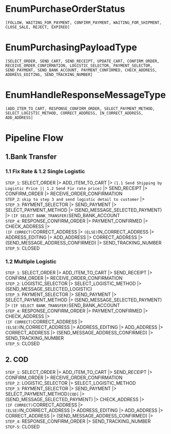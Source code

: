 # EnumPurchaseOrderStatus

`[FOLLOW, WAITING_FOR_PAYMENT, CONFIRM_PAYMENT, WAITING_FOR_SHIPMENT, CLOSE_SALE, REJECT, EXPIRED]`

# EnumPurchasingPayloadType

`[SELECT_ORDER, SEND_CART, SEND_RECEIPT, UPDATE_CART, CONFIRM_ORDER, RECEIVE_ORDER_CONFIRMATION, LOGISTIC_SELECTOR, PAYMENT_SELECTOR, SEND_PAYMENT, SEND_BANK_ACCOUNT, PAYMENT_CONFIRMED, CHECK_ADDRESS, ADDRESS_EDITING, SEND_TRACKING_NUMBER]`

# EnumHandleResponseMessageType

`[ADD_ITEM_TO_CART, RESPONSE_CONFIRM_ORDER, SELECT_PAYMENT_METHOD, SELECT_LOGISTIC_METHOD, CORRECT_ADDRESS, IN_CORRECT_ADDRESS, ADD_ADDRESS]`

# Pipeline Flow

## 1.Bank Transfer

### 1.1 Fix Rate & 1.2 Single Logistic

`STEP_1`: SELECT_ORDER |> ADD_ITEM_TO_CART |> `(1.1 Send Shipping by Logistic Price || 1.2 Send Fix rate price)` |> SEND_RECEIPT |> CONFIRM_ORDER |> RECEIVE_ORDER_CONFIRMATION<br>
`STEP_2`: `skip to step 3 and send logistic detail to customer` |><br>
`STEP_3`: PAYMENT_SELECTOR |> SEND_PAYMENT |> SELECT_PAYMENT_METHOD |> (SEND_MESSAGE_SELECTED_PAYMENT) |> `(IF SELECT BANK_TRANSFER)`SEND_BANK_ACCOUNT<br>
`STEP_4`: RESPONSE_CONFIRM_ORDER |> PAYMENT_CONFIRMED |> CHECK_ADDRESS |><br>
`(IF CORRECT)`CORRECT_ADDRESS |>
`(ELSE)`IN_CORRECT_ADDRESS |> ADDRESS_EDITING |> ADD_ADDRESS |> CORRECT_ADDRESS |> (SEND_MESSAGE_ADDRESS_CONFIRMED) |> SEND_TRACKING_NUMBER<br>
`STEP_5`: CLOSED

### 1.2 Multiple Logistic

`STEP_1`: SELECT_ORDER |> ADD_ITEM_TO_CART |> SEND_RECEIPT |> CONFIRM_ORDER |> RECEIVE_ORDER_CONFIRMATION<br>
`STEP_2`: LOGISTIC_SELECTOR |> SELECT_LOGISTIC_METHOD |> (SEND_MESSAGE_SELECTED_LOGISTIC)<br>
`STEP_3`: PAYMENT_SELECTOR |> SEND_PAYMENT |> SELECT_PAYMENT_METHOD |> (SEND_MESSAGE_SELECTED_PAYMENT) |> `(IF SELECT BANK_TRANSFER)`SEND_BANK_ACCOUNT<br>
`STEP_4`: RESPONSE_CONFIRM_ORDER |> PAYMENT_CONFIRMED |> CHECK_ADDRESS |><br>
`(IF CORRECT)`CORRECT_ADDRESS |><br>
`(ELSE)`IN_CORRECT_ADDRESS |> ADDRESS_EDITING |> ADD_ADDRESS |> CORRECT_ADDRESS |> (SEND_MESSAGE_ADDRESS_CONFIRMED) |> SEND_TRACKING_NUMBER<br>
`STEP_5`: CLOSED

## 2. COD

`STEP_1`: SELECT_ORDER |> ADD_ITEM_TO_CART |> SEND_RECEIPT |> CONFIRM_ORDER |> RECEIVE_ORDER_CONFIRMATION<br>
`STEP_2`: LOGISTIC_SELECTOR |> SELECT_LOGISTIC_METHOD<br>
`STEP_3`: PAYMENT_SELECTOR |> SEND_PAYMENT |> SELECT_PAYMENT_METHOD`[COD]` |> (SEND_MESSAGE_SELECTED_PAYMENT) |> CHECK_ADDRESS |><br>
`(IF CORRECT)`CORRECT_ADDRESS |><br>
`(ELSE)`IN_CORRECT_ADDRESS |> ADDRESS_EDITING |> ADD_ADDRESS |> CORRECT_ADDRESS |> (SEND_MESSAGE_ADDRESS_CONFIRMED) |><br>
`STEP_4`: RESPONSE_CONFIRM_ORDER |> SEND_TRACKING_NUMBER<br>
`STEP-5`: CLOSED
